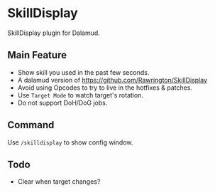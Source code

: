 # SkillDisplay

SkillDisplay plugin for Dalamud.


## Main Feature

* Show skill you used in the past few seconds.
* A dalamud version of https://github.com/Rawrington/SkillDisplay
* Avoid using Opcodes to try to live in the hotfixes & patches.
* Use `Target Mode` to watch target's rotation.
* Do not support DoH/DoG jobs.

## Command
Use `/skilldisplay` to show config window.

## Todo
* Clear when target changes?